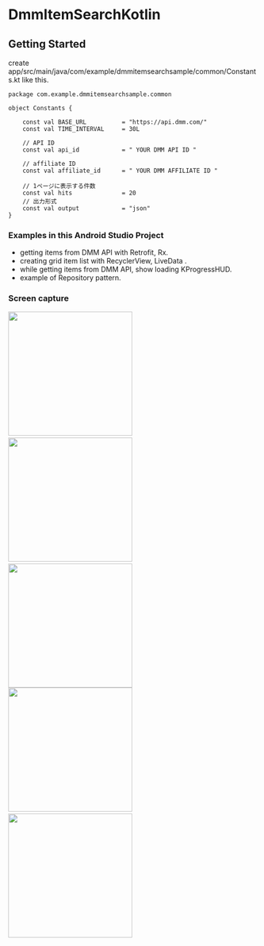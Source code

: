 # DmmItemSearchKotlin


## Getting Started
create app/src/main/java/com/example/dmmitemsearchsample/common/Constants.kt like this.
```
package com.example.dmmitemsearchsample.common

object Constants {

    const val BASE_URL          = "https://api.dmm.com/"
    const val TIME_INTERVAL     = 30L

    // API ID
    const val api_id            = " YOUR DMM API ID "

    // affiliate ID
    const val affiliate_id      = " YOUR DMM AFFILIATE ID "

    // 1ページに表示する件数
    const val hits              = 20
    // 出力形式
    const val output            = "json"
}
```

### Examples in this Android Studio Project
- getting items from DMM API with Retrofit, Rx.
- creating grid item list with RecyclerView, LiveData .
- while getting items from DMM API, show loading KProgressHUD.
- example of Repository pattern.

### Screen capture
<div>
<img src="https://user-images.githubusercontent.com/6063541/61166249-d9734180-a565-11e9-809c-d15276e9d59d.jpg" width="250">
　
<img src="https://user-images.githubusercontent.com/6063541/61166329-7c2bc000-a566-11e9-92b1-b48428701bca.jpg" width="250">
　
<img src="https://user-images.githubusercontent.com/6063541/61166331-8c439f80-a566-11e9-820e-0b75548ff388.jpg" width="250">
</div>
<div>
<img src="https://user-images.githubusercontent.com/6063541/61166339-9d8cac00-a566-11e9-9b6b-5e1511366b64.jpg" width="250">
　
<img src="https://user-images.githubusercontent.com/6063541/61166345-abdac800-a566-11e9-8cc1-70f945c1d8b1.jpg" width="250">
　
</div>
